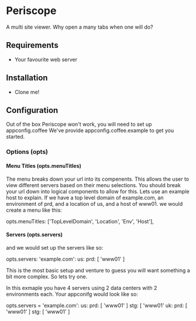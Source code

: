 # Periscope

A multi site viewer.  Why open a many tabs when one will do?

## Requirements

 * Your favourite web server

## Installation

 * Clone me!
 
## Configuration

 Out of the box Periscope won't work, you will need to set up appconfig.coffee
 We've provide appconfig.coffee.example to get you started.

### Options (opts)

#### Menu Titles (opts.menuTitles)

The menu breaks down your url into its compenents. This allows the user to view different servers based on their menu selections. You should break your url down into logical components to allow for this. Lets use an example host to explain. If we have a top level domain of example.com, an environment of prd, and a location of us, and a host of www01. we would create a menu like this:

opts.menuTitles:      ['TopLevelDomain', 'Location', 'Env', 'Host'],  

#### Servers (opts.servers)
and we would set up the servers like so:

opts.servers:
    'example.com':
        us:
            prd: [
                'www01'
            ]

This is the most basic setup and venture to guess you will want something a bit more complex. So lets try one.

In this exmaple you have 4 servers using 2 data centers with 2 environments each. Your appconifg would look like so:

opts.servers =
    'example.com':
        us:
            prd: [
                'www01'
            ]
            stg: [
                'www01'
        uk:
            prd: [
                'www01'
            ]
            stg: [
                'www01'
            ]
